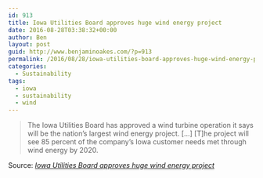 ```yaml
---
id: 913
title: Iowa Utilities Board approves huge wind energy project
date: 2016-08-28T03:38:32+00:00
author: Ben
layout: post
guid: http://www.benjaminoakes.com/?p=913
permalink: /2016/08/28/iowa-utilities-board-approves-huge-wind-energy-project/
categories:
  - Sustainability
tags:
  - iowa
  - sustainability
  - wind
---
```

> The Iowa Utilities Board has approved a wind turbine operation it says will be the nation&#8217;s largest wind energy project. \[...\] \[T\]he project will see 85 percent of the company&#8217;s Iowa customer needs met through wind energy by 2020.

Source: _[Iowa Utilities Board approves huge wind energy project](http://www.desmoinesregister.com/story/money/business/development/2016/08/27/iowa-utilities-board-approves-huge-wind-energy-project/89488034/)_
